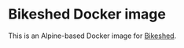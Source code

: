# Bikeshed Docker image

This is an Alpine-based Docker image for [Bikeshed](https://github.com/tabatkins/bikeshed).
